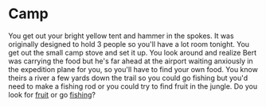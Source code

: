 # Camp

You get out your bright yellow tent and hammer in the spokes. It was originally
designed to hold 3 people so you'll have a lot room tonight. You get out the
small camp stove and set it up. You look around and realize Bert was carrying
the food but he's far ahead at the airport waiting anxiously in the expedition
plane for you, so you'll have to find your own food. You know theirs a river a
few yards down the trail so you could go fishing but you'd need to make a
fishing rod or you could try to find fruit in the jungle. Do you look for
[fruit](./fruit.md) or go [fishing](./fishing.md)?
